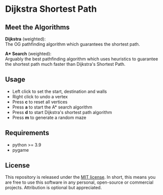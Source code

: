# Dijkstra Shortest Path

## Meet the Algorithms

**Dijkstra** (weighted): <br/>
The OG pathfinding algorithm which guarantees the shortest path.

<b>A\* Search</b> (weighted): <br/>
Arguably the best pathfinding algorithm which uses heuristics to guarantee the shortest path much faster than Dijkstra's Shortest Path.

## Usage

- Left click to set the start, destination and walls
- Right click to undo a vertex
- Press **c** to reset all vertices
- Press **a** to start the A\* search algorithm
- Press **d** to start Dijkstra's shortest path algorithm
- Press **m** to generate a random maze

## Requirements

- python >= 3.9
- pygame

## License

This repository is released under the [MIT license](https://opensource.org/licenses/MIT). In short, this means you are free to use this software in any personal, open-source or commercial projects. Attribution is optional but appreciated.
